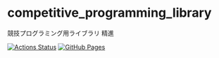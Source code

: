 # competitive_programming_library

競技プログラミング用ライブラリ
精進

 [![Actions Status](https://github.com/BanetteGin/competitive_programming_library/workflows/verify/badge.svg)](https://github.com/BanetteGin/competitive_programming_library/actions)
[![GitHub Pages](https://img.shields.io/static/v1?label=GitHub+Pages&message=+&color=brightgreen&logo=github)](https://BanetteGin.github.io/competitive_programming_library/)

